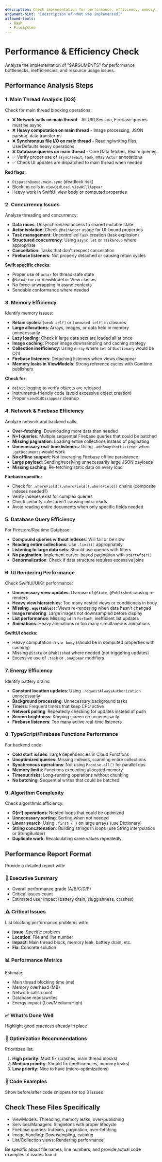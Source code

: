 ```yaml
---
description: Check implementation for performance, efficiency, memory, concurrency, and energy impact
argument-hint: "[description of what was implemented]"
allowed-tools:
  - Bash
  - FileSystem
---
```


# Performance & Efficiency Check

Analyze the implementation of "$ARGUMENTS" for performance bottlenecks, inefficiencies, and resource usage issues.

## Performance Analysis Steps

### 1. Main Thread Analysis (iOS)
Check for main thread blocking operations:
- ❌ **Network calls on main thread** - All URLSession, Firebase queries must be async
- ❌ **Heavy computation on main thread** - Image processing, JSON parsing, data transforms
- ❌ **Synchronous file I/O on main thread** - Reading/writing files, UserDefaults heavy operations
- ❌ **Database queries on main thread** - Core Data fetches, Realm queries
- ✅ Verify proper use of `async/await`, `Task`, `@MainActor` annotations
- ✅ Check UI updates are dispatched to main thread when needed

**Red flags:**
- `DispatchQueue.main.sync` (deadlock risk)
- Blocking calls in `viewDidLoad`, `viewWillAppear`
- Heavy work in SwiftUI view body or computed properties

### 2. Concurrency Issues
Analyze threading and concurrency:
- **Data races**: Unsynchronized access to shared mutable state
- **Actor isolation**: Check `@MainActor` usage for UI-bound properties
- **Task management**: Uncontrolled `Task` creation (task explosion)
- **Structured concurrency**: Using `async let` or `TaskGroup` where appropriate
- **Cancellation**: Tasks that don't respect cancellation
- **Firebase listeners**: Not properly detached or causing retain cycles

**Swift specific checks:**
- Proper use of `actor` for thread-safe state
- `@MainActor` on ViewModel or View classes
- No force-unwrapping in async contexts
- Sendable conformance where needed

### 3. Memory Efficiency
Identify memory issues:
- **Retain cycles**: `[weak self]` or `[unowned self]` in closures
- **Large allocations**: Arrays, images, or data held in memory unnecessarily
- **Lazy loading**: Check if large data sets are loaded all at once
- **Image caching**: Proper image downsampling and caching strategy
- **Collection inefficiency**: Using `Array` where `Set` or `Dictionary` would be O(1)
- **Firebase listeners**: Detaching listeners when views disappear
- **Memory leaks in ViewModels**: Strong reference cycles with Combine publishers

**Check for:**
- `deinit` logging to verify objects are released
- Instruments-friendly code (avoid excessive object creation)
- Proper `viewDidDisappear` cleanup

### 4. Network & Firebase Efficiency
Analyze network and backend calls:
- **Over-fetching**: Downloading more data than needed
- **N+1 queries**: Multiple sequential Firebase queries that could be batched
- **Missing pagination**: Loading entire collections instead of paginating
- **Unnecessary real-time listeners**: Using `.addSnapshotListener` when `.getDocuments` would work
- **No offline support**: Not leveraging Firebase offline persistence
- **Large payload**: Sending/receiving unnecessarily large JSON payloads
- **Missing caching**: Re-fetching static data on every load

**Firebase specific:**
- Check for `.whereField().whereField().whereField()` chains (composite indexes needed?)
- Verify indexes exist for complex queries
- Check security rules aren't causing extra reads
- Avoid reading entire documents when only specific fields needed

### 5. Database Query Efficiency
For Firestore/Realtime Database:
- **Compound queries without indexes**: Will fail or be slow
- **Reading entire collections**: Use `.limit()` appropriately
- **Listening to large data sets**: Should use queries with filters
- **No pagination**: Implement cursor-based pagination with `startAfter()`
- **Denormalization**: Check if data structure requires excessive joins

### 6. UI Rendering Performance
Check SwiftUI/UIKit performance:
- **Unnecessary view updates**: Overuse of `@State`, `@Published` causing re-renders
- **Heavy view hierarchies**: Too many nested views or conditionals in body
- **Missing `.equatable()`**: Views re-rendering when data hasn't changed
- **Image rendering**: Large images not downsampled before display
- **List performance**: Missing `id` in `ForEach`, inefficient list updates
- **Animations**: Heavy animations or too many simultaneous animations

**SwiftUI checks:**
- Heavy computation in `var body` (should be in computed properties with caching)
- Missing `@State` or `@Published` where needed (not triggering updates)
- Excessive use of `.task` or `.onAppear` modifiers

### 7. Energy Efficiency
Identify battery drains:
- **Constant location updates**: Using `.requestAlwaysAuthorization` unnecessarily
- **Background processing**: Unnecessary background tasks
- **Timers**: Frequent timers that keep CPU active
- **Network polling**: Repeatedly checking for updates instead of push
- **Screen brightness**: Keeping screen on unnecessarily
- **Firebase listeners**: Too many active real-time listeners

### 8. TypeScript/Firebase Functions Performance
For backend code:
- **Cold start issues**: Large dependencies in Cloud Functions
- **Unoptimized queries**: Missing indexes, scanning entire collections
- **Synchronous operations**: Not using `Promise.all()` for parallel ops
- **Memory limits**: Functions exceeding allocated memory
- **Timeout risks**: Long-running operations without chunking
- **No batching**: Sequential writes that could be batched

### 9. Algorithm Complexity
Check algorithmic efficiency:
- **O(n²) operations**: Nested loops that could be optimized
- **Unnecessary sorting**: Sorting when not needed
- **Linear search**: Using `.first { }` on large arrays (use Dictionary)
- **String concatenation**: Building strings in loops (use String interpolation or StringBuilder)
- **Duplicate work**: Recalculating same values repeatedly

## Performance Report Format

Provide a detailed report with:

### 🎯 Executive Summary
- Overall performance grade (A/B/C/D/F)
- Critical issues count
- Estimated user impact (battery drain, sluggishness, crashes)

### ⚠️ Critical Issues
List blocking performance problems with:
- **Issue**: Specific problem
- **Location**: File and line number
- **Impact**: Main thread block, memory leak, battery drain, etc.
- **Fix**: Concrete solution

### 📊 Performance Metrics
Estimate:
- Main thread blocking time (ms)
- Memory overhead (MB)
- Network calls count
- Database reads/writes
- Energy impact (Low/Medium/High)

### ✅ What's Done Well
Highlight good practices already in place

### 🔧 Optimization Recommendations
Prioritized list:
1. **High priority**: Must fix (crashes, main thread blocks)
2. **Medium priority**: Should fix (inefficiencies, memory leaks)
3. **Low priority**: Nice to have (micro-optimizations)

### 📝 Code Examples
Show before/after code snippets for top 3 issues

## Check These Files Specifically
- ViewModels: Threading, memory leaks, over-publishing
- Services/Managers: Singletons with proper lifecycle
- Firebase queries: Indexes, pagination, over-fetching
- Image handling: Downsampling, caching
- List/Collection views: Rendering performance

Be specific about file names, line numbers, and provide actual code examples of issues found.
